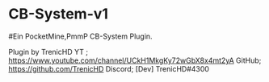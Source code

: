 # CB-System-v1

#Ein PocketMine,PmmP CB-System Plugin.

Plugin by TrenicHD YT ; https://www.youtube.com/channel/UCkH1MkgKy72wGbX8x4mt2yA GitHub; https://github.com/TrenicHD Discord; [Dev] TrenicHD#4300
